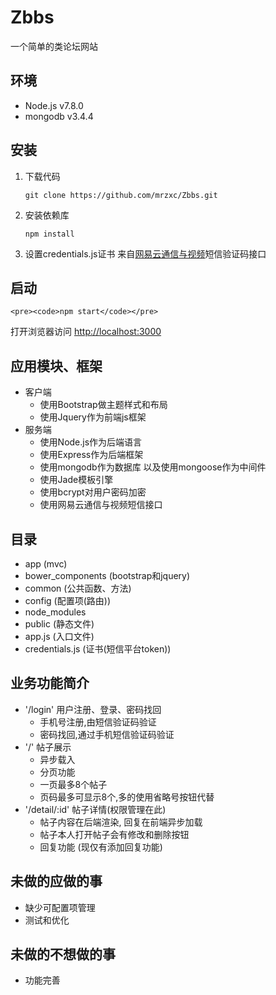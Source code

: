 # Zbbs 
一个简单的类论坛网站 
## 环境 
- Node.js v7.8.0 
- mongodb v3.4.4
## 安装 
1. 下载代码 
    <pre><code>git clone https://github.com/mrzxc/Zbbs.git</code></pre> 
2. 安装依赖库 
    <pre><code>npm install</pre></code> 
3. 设置credentials.js证书 来自[网易云通信与视频](http://netease.im/)短信验证码接口 
## 启动 
    <pre><code>npm start</code></pre> 
打开浏览器访问 [http://localhost:3000](http://localhost:3000) 
## 应用模块、框架 
- 客户端 
    - 使用Bootstrap做主题样式和布局 
    - 使用Jquery作为前端js框架 
- 服务端 
    - 使用Node.js作为后端语言 
    - 使用Express作为后端框架 
    - 使用mongodb作为数据库 以及使用mongoose作为中间件 
    - 使用Jade模板引擎 
    - 使用bcrypt对用户密码加密 
    - 使用网易云通信与视频短信接口 
## 目录 
- app (mvc) 
- bower_components (bootstrap和jquery) 
- common (公共函数、方法) 
- config (配置项(路由)) 
- node_modules 
- public (静态文件) 
- app.js (入口文件) 
- credentials.js (证书(短信平台token)) 
## 业务功能简介 
- '/login' 用户注册、登录、密码找回 
    - 手机号注册,由短信验证码验证 
    - 密码找回,通过手机短信验证码验证 
- '/' 帖子展示 
    - 异步载入 
    - 分页功能 
    - 一页最多8个帖子 
    - 页码最多可显示8个,多的使用省略号按钮代替 
- '/detail/:id' 帖子详情(权限管理在此) 
    - 帖子内容在后端渲染, 回复在前端异步加载 
    - 帖子本人打开帖子会有修改和删除按钮 
    - 回复功能 (现仅有添加回复功能) 
## 未做的应做的事 
- 缺少可配置项管理 
- 测试和优化 
## 未做的不想做的事 
- 功能完善 
